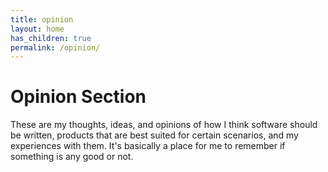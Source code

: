 ```yaml
---
title: opinion 
layout: home
has_children: true
permalink: /opinion/
---
```


# Opinion Section

These are my thoughts, ideas, and opinions of how I think software should be written, products that are best suited for certain scenarios, and my experiences with them. It's basically a place for me to remember if something is any good or not.